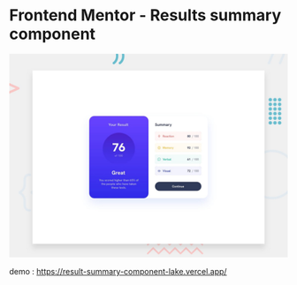 # Frontend Mentor - Results summary component

![Design preview for the Results summary component coding challenge](./design/desktop-preview.jpg)

demo : https://result-summary-component-lake.vercel.app/
